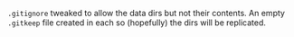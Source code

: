 `.gitignore` tweaked to allow the data dirs but not their contents. An empty `.gitkeep` file created in each so (hopefully) the dirs will be replicated.
